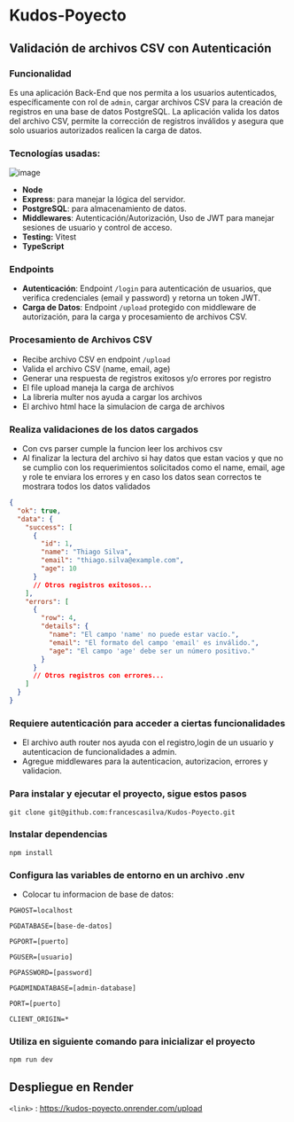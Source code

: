 # Kudos-Poyecto 
##  Validación de archivos CSV  con Autenticación

### Funcionalidad

Es una aplicación Back-End que nos permita a los usuarios autenticados, específicamente con rol de `admin`, cargar archivos CSV para la creación de registros en una base de datos PostgreSQL. La aplicación  valida los datos del archivo CSV, permite la corrección de registros inválidos y asegura que solo usuarios autorizados realicen la carga de datos.

### Tecnologías usadas:

![image](https://github.com/francescasilva/Kudos-Poyecto/assets/151888611/23efd090-68f2-4c41-a63f-142b9d53871c)

- **Node**
- **Express**: para manejar la lógica del servidor.
- **PostgreSQL**: para almacenamiento de datos.
- **Middlewares**: Autenticación/Autorización, Uso de JWT para manejar sesiones de usuario y control de acceso.
- **Testing:** Vitest
- **TypeScript**
  
### Endpoints

- **Autenticación**: Endpoint `/login` para autenticación de usuarios, que verifica credenciales (email y password) y retorna un token JWT.
- **Carga de Datos**: Endpoint `/upload` protegido con middleware de autorización, para la carga y procesamiento de archivos CSV.


### **Procesamiento de Archivos CSV**

- Recibe archivo CSV en endpoint `/upload`
- Valida el archivo CSV (name, email, age)
- Generar una respuesta de registros exitosos y/o  errores  por registro
- El file upload maneja la carga de archivos
- La libreria multer nos ayuda a cargar los  archivos
- El archivo html  hace la simulacion de carga de archivos
 
### **Realiza validaciones de los datos cargados**

- Con cvs parser cumple la funcion leer los archivos csv
- Al finalizar la lectura del archivo si hay datos que estan vacios y que no se cumplio con los requerimientos solicitados como el name, email, age y  role te enviara los errores y en caso los datos sean correctos te mostrara todos los datos validados
  
```json
{
  "ok": true,
  "data": {
    "success": [
      {
        "id": 1,
        "name": "Thiago Silva",
        "email": "thiago.silva@example.com",
        "age": 10
      }
      // Otros registros exitosos...
    ],
    "errors": [
      {
        "row": 4,
        "details": {
          "name": "El campo 'name' no puede estar vacío.",
          "email": "El formato del campo 'email' es inválido.",
          "age": "El campo 'age' debe ser un número positivo."
        }
      }
      // Otros registros con errores...
    ]
  }
}
```

### **Requiere autenticación para acceder a ciertas funcionalidades**

-  El archivo auth router nos ayuda con el registro,login de un usuario y autenticacion de funcionalidades a admin. 
- Agregue middlewares para la autenticacion, autorizacion, errores y validacion.
  
### **Para instalar y ejecutar el proyecto, sigue estos pasos**
```
git clone git@github.com:francescasilva/Kudos-Poyecto.git
```

### **Instalar dependencias**
```
npm install
```

### **Configura las variables de entorno en un archivo .env**

- Colocar tu informacion de base de datos:

```
PGHOST=localhost

PGDATABASE=[base-de-datos]

PGPORT=[puerto]

PGUSER=[usuario]

PGPASSWORD=[password]

PGADMINDATABASE=[admin-database]

PORT=[puerto]

CLIENT_ORIGIN=*
```
### **Utiliza en siguiente comando para inicializar el proyecto**
```
npm run dev
```
## **Despliegue en Render**

`<link>` : <https://kudos-poyecto.onrender.com/upload>






 
 


 

